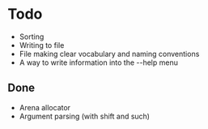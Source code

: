 # Todo
- Sorting
- Writing to file
- File making clear vocabulary and naming conventions
- A way to write information into the --help menu

## Done
- Arena allocator
- Argument parsing (with shift and such)
